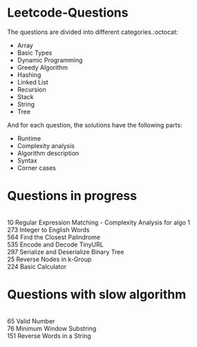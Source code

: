 # Leetcode-Questions

The questions are divided into different categories.:octocat: 
- Array
- Basic Types
- Dynamic Programming
- Greedy Algorithm
- Hashing 
- Linked List
- Recursion
- Stack
- String
- Tree

And for each question, the solutions have the following parts:

- Runtime
- Complexity analysis
- Algorithm description
- Syntax 
- Corner cases

# Questions in progress
<br/> 10	Regular Expression Matching  - Complexity Analysis for algo 1
<br/> 273	Integer to English Words
<br/> 564 Find the Closest Palindrome
<br/> 535	Encode and Decode TinyURL
<br/> 297	Serialize and Deserialize Binary Tree
<br/> 25	Reverse Nodes in k-Group
<br/> 224	Basic Calculator

# Questions with slow algorithm
<br/> 65	Valid Number
<br/> 76	Minimum Window Substring
<br/> 151	Reverse Words in a String
